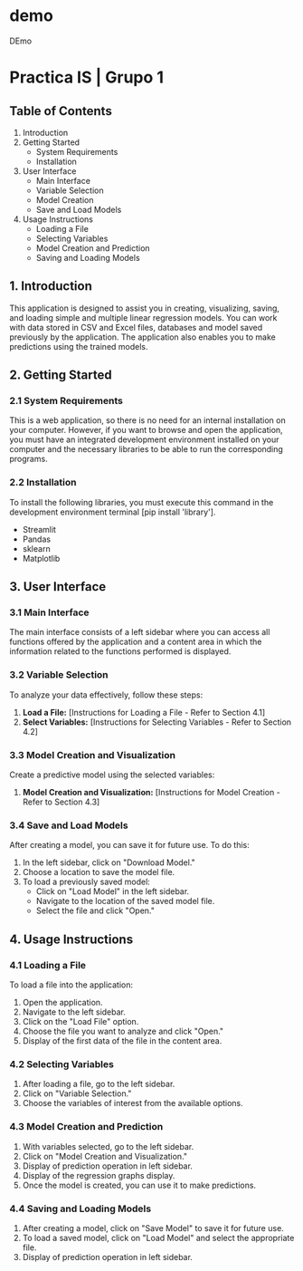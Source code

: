 # demo
DEmo
# Practica IS | Grupo 1

## Table of Contents

1. Introduction
2. Getting Started
   - System Requirements
   - Installation
3. User Interface
   - Main Interface
   - Variable Selection
   - Model Creation
   - Save and Load Models
4. Usage Instructions
   - Loading a File
   - Selecting Variables
   - Model Creation and Prediction
   - Saving and Loading Models
     

## 1. Introduction

This application is designed to assist you in creating, visualizing, saving, and loading simple and multiple linear regression models. You can work with data stored in CSV and Excel files, databases and model saved previously by the application. The application also enables you to make predictions using the trained models.


## 2. Getting Started

### 2.1 System Requirements

This is a web application, so there is no need for an internal installation on your computer. 
However, if you want to browse and open the application, you must have an integrated development environment installed on your computer and the necessary libraries to be able to run the corresponding programs.

### 2.2 Installation<a name="installation"></a>

To install the following libraries, you must execute this command in the development environment terminal [pip install 'library'].

- Streamlit
- Pandas
- sklearn
- Matplotlib

## 3. User Interface

### 3.1 Main Interface

The main interface consists of a left sidebar where you can access all functions offered by the application and a content area in which the information related to the functions performed is displayed.

### 3.2 Variable Selection

To analyze your data effectively, follow these steps:

1. **Load a File:** [Instructions for Loading a File - Refer to Section 4.1]
2. **Select Variables:** [Instructions for Selecting Variables - Refer to Section 4.2]

### 3.3 Model Creation and Visualization

Create a predictive model using the selected variables:

1. **Model Creation and Visualization:** [Instructions for Model Creation - Refer to Section 4.3]

### 3.4 Save and Load Models

After creating a model, you can save it for future use. To do this:

1. In the left sidebar, click on "Download Model."
2. Choose a location to save the model file.
3. To load a previously saved model:
   - Click on "Load Model" in the left sidebar.
   - Navigate to the location of the saved model file.
   - Select the file and click "Open."

## 4. Usage Instructions

### 4.1 Loading a File

To load a file into the application:

1. Open the application.
2. Navigate to the left sidebar.
3. Click on the "Load File" option.
4. Choose the file you want to analyze and click "Open."
5. Display of the first data of the file in the content area.

### 4.2 Selecting Variables

1. After loading a file, go to the left sidebar.
2. Click on "Variable Selection."
3. Choose the variables of interest from the available options.

### 4.3 Model Creation and Prediction

1. With variables selected, go to the left sidebar.
2. Click on "Model Creation and Visualization."
3. Display of prediction operation in left sidebar.
4. Display of the regression graphs display.
5. Once the model is created, you can use it to make predictions.

### 4.4 Saving and Loading Models

1. After creating a model, click on "Save Model" to save it for future use.
2. To load a saved model, click on "Load Model" and select the appropriate file.
3. Display of prediction operation in left sidebar.
